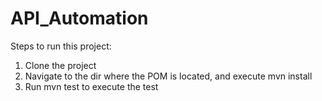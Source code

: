 # API_Automation
Steps to run this project:
1. Clone the project
2. Navigate to the dir where the POM is located, and execute mvn install
3. Run mvn test to execute the test
